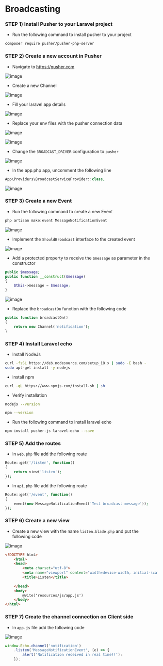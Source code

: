 # Broadcasting

### STEP 1) Install Pusher to your Laravel project

- Run the following command to install pusher to your project

```bash
composer require pusher/pusher-php-server
```

### STEP 2) Create a new account in Pusher

- Navigate to https://pusher.com

![image](https://user-images.githubusercontent.com/31894600/197119281-f3dc01e1-f0d0-4d77-b073-fca6f5b5dc34.png)

- Create a new Channel

![image](https://user-images.githubusercontent.com/31894600/197119319-b5359035-1c7a-4a80-9b2f-654882eb3b78.png)

- Fill your laravel app details

![image](https://user-images.githubusercontent.com/31894600/197119370-8b879b8a-08fe-44f0-b8fa-f7adf9c38cca.png)

- Replace your env files with the pusher connection data

![image](https://user-images.githubusercontent.com/31894600/197119423-28619bc6-6e79-4e41-af70-003a4a5063ac.png)

![image](https://user-images.githubusercontent.com/31894600/197119464-a8f81128-6f5e-437e-96bb-d07d13b5c82e.png)

- Change the `BROADCAST_DRIVER` configuration to `pusher`

![image](https://user-images.githubusercontent.com/31894600/197119501-f8829abb-80b9-4737-a7d3-d1ee88787295.png)

- In the app.php app, uncomment the following line

```php
App\Providers\BroadcastServiceProvider::class,
```
![image](https://user-images.githubusercontent.com/31894600/197119533-a2132b53-b695-421d-8754-e89b0601355d.png)

### STEP 3) Create a new Event

- Run the following command to create a new Event

```bash
php artisan make:event MessageNotificationEvent 
```
![image](https://user-images.githubusercontent.com/31894600/197119560-15a5c634-1ae6-44c5-9257-d85ba7b39308.png)

- Implement the `ShouldBroadcast` interface to the created event

![image](https://user-images.githubusercontent.com/31894600/197119579-9b72bb58-e9a8-40de-a243-0c76e9954269.png)

- Add a protected property to receive the `$message` as parameter in the constructor

```php
public $message;
public function __construct($message)
{
    $this->message = $message;
}
```

![image](https://user-images.githubusercontent.com/31894600/197119608-4ac22837-6be2-41c4-8d3f-30d5d4e5fe94.png)

- Replace the `broadcastOn` function with the following code

```php
public function broadcastOn()
{
    return new Channel('notification');
}
```

### STEP 4) Install Laravel echo

- Install NodeJs
```bash
curl -fsSL https://deb.nodesource.com/setup_18.x | sudo -E bash -
sudo apt-get install -y nodejs
```
- Install npm
```bash
curl -qL https://www.npmjs.com/install.sh | sh
```
- Verify installation
```bash
nodejs --version
```
```bash
npm --version
```

- Run the following command to install laravel echo
```bash
npm install pusher-js laravel-echo --save
```

### STEP 5) Add the routes 

- In `web.php` file add the following route

```php
Route::get('/listen', function()
{
    return view('listen');
});
```

- In `api.php` file add the following route

```php
Route::get('/event', function()
{
    event(new MessageNotificationEvent('Test broadcast message'));
});
```

### STEP 6) Create a new view 

- Create a new view with the name `listen.blade.php` and put the following code

![image](https://user-images.githubusercontent.com/31894600/197119680-a7c35517-fc16-4991-be78-7fad8e15e0d4.png)

```html
<!DOCTYPE html>
    <html>
    <head>
        <meta charset="utf-8">
        <meta name="viewport" content="width=device-width, initial-scale=1, shrink-to-fit=no">
        <title>Listen</title>
    
    </head>
    <body>
        @vite('resources/js/app.js')
    </body>
</html>
```

### STEP 7) Create the channel connection on Client side

- In `app.js` file add the following code

![image](https://user-images.githubusercontent.com/31894600/197119710-d5b178ff-36c9-4b8b-bb48-89f3106e3a78.png)

```javascript
window.Echo.channel('notification')
    .listen('MessageNotificationEvent', (e) => {
        alert('Notification received in real time!!');
    });
```

